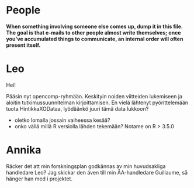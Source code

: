 # People

**When something involving someone else comes up, dump  it in this file. The goal is that e-mails to other people almost write themselves; once you've accumulated things to communicate, an internal order will often present itself.**

# Leo

Hei!

Pääsin nyt opencomp-ryhmään. Keskityin noiden viitteiden lukemiseen ja aloitin tutkimussuunnitelman kirjoittamisen.
En vielä lähtenyt pyörittelemään tuota HintikkaXODataa, lyödäänkö juuri tämä data lukkoon?

- oletko lomalla jossain vaiheessa kesää?
- onko väliä millä R versiolla lähden tekemään? Notame on R > 3.5.0 


# Annika

Räcker det att min forskningsplan godkännas av min huvudsakliga handledare Leo? Jag skickar den även till min ÅA-handledare Guillaume, så hänger han med i projektet.
